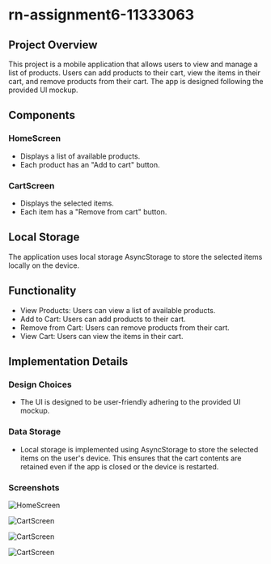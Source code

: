 # rn-assignment6-11333063

## Project Overview

This project is a mobile application that allows users to view and manage a list of products. Users can add products to their cart, view the items in their cart, and remove products from their cart. The app is designed following the provided UI mockup.

## Components

### HomeScreen
- Displays a list of available products.
- Each product has an "Add to cart" button.

### CartScreen
- Displays the selected items.
- Each item has a "Remove from cart" button.

## Local Storage
The application uses local storage AsyncStorage to store the selected items locally on the device.

## Functionality
- View Products: Users can view a list of available products.
- Add to Cart: Users can add products to their cart.
- Remove from Cart: Users can remove products from their cart.
- View Cart: Users can view the items in their cart.

## Implementation Details

### Design Choices
- The UI is designed to be user-friendly adhering to the provided UI mockup.

### Data Storage
- Local storage is implemented using AsyncStorage to store the selected items on the user's device. This ensures that the cart contents are retained even if the app is closed or the device is restarted.

### Screenshots
![HomeScreen](myProject/assets/images/HomeScreen6.jpg)

![CartScreen](myProject/assets//images/Checkout.jpg)

![CartScreen](myProject/assets//images/CheckOutScreen.jpg)

![CartScreen](myProject/assets//images/CheckOut3.jpg)
